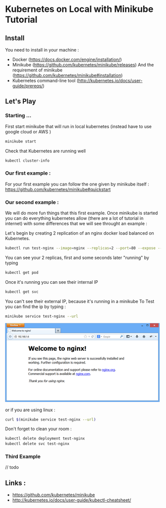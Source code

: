 # Kubernetes on Local with Minikube Tutorial

## Install
You need to install in your machine :
- Docker (https://docs.docker.com/engine/installation/)
- Minikube (https://github.com/kubernetes/minikube/releases) And the requirement of minikube (https://github.com/kubernetes/minikube#installation)
- Kubernetes command-line tool (http://kubernetes.io/docs/user-guide/prereqs/)

## Let's Play

### Starting ...

First start minikube that will run in local kubernetes (instead have to use google cloud or AWS )
```bash
minikube start
```

Check that Kubernetes are running well 
```bash
kubectl cluster-info
```

### Our first example :
For your first example you can follow the one given by minikube itself : https://github.com/kubernetes/minikube#quickstart

### Our second example :
We will do more fun things that this first example.
Once minikube is started you can do everything kubernetes allow (there are a lot of tutorial in internet) with some differences that we will see throught an example :

Let's begin by creating 2 replication of an nginx docker load balanced on Kubernetes.

```bash
kubectl run test-nginx --image=nginx --replicas=2 --port=80 --expose --service-overrides='{ "spec": { "type": "LoadBalancer" } }'
```
You can see your 2 replicas, first   and some seconds later "running" by typing
```bash
kubectl get pod
```

Once it's running you can see their internal IP 
```bash
kubectl get svc
```

You can't see their external IP, because it's running in a minikube
To Test you can find the ip by typing : 
```bash
minikube service test-nginx --url 
```
![ngnix_screen](/nginx_screen.png)

or if you are using linux :
```bash
curl $(minikube service test-nginx --url)
```




Don't forget to clean your room :

```bash
kubectl delete deployment test-nginx
kubectl delete svc test-nginx
```

### Third Example

// todo


## Links :
- https://github.com/kubernetes/minikube
- http://kubernetes.io/docs/user-guide/kubectl-cheatsheet/
